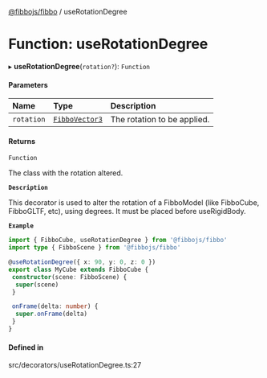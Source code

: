 [@fibbojs/fibbo](/api/index)  / useRotationDegree

# Function: useRotationDegree

▸ **useRotationDegree**(`rotation?`): `Function`

#### Parameters

| Name | Type | Description |
| :------ | :------ | :------ |
| `rotation` | [`FibboVector3`](../interfaces/FibboVector3.md) | The rotation to be applied. |

#### Returns

`Function`

The class with the rotation altered.

**`Description`**

This decorator is used to alter the rotation of a FibboModel (like FibboCube, FibboGLTF, etc), using degrees.
It must be placed before useRigidBody.

**`Example`**

```ts
import { FibboCube, useRotationDegree } from '@fibbojs/fibbo'
import type { FibboScene } from '@fibbojs/fibbo'

@useRotationDegree({ x: 90, y: 0, z: 0 })
export class MyCube extends FibboCube {
 constructor(scene: FibboScene) {
  super(scene)
 }

 onFrame(delta: number) {
  super.onFrame(delta)
 }
}
```

#### Defined in

src/decorators/useRotationDegree.ts:27
